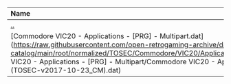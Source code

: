 |Name|Size|
|:---|---:|
|[..](../index.html)|DIR|
|[Commodore VIC20 - Applications - [PRG] - Multipart.dat](https://raw.githubusercontent.com/open-retrogaming-archive/dat-catalog/main/root/normalized/TOSEC/Commodore/VIC20/Applications/[PRG]/Multipart/Commodore VIC20 - Applications - [PRG] - Multipart/Commodore VIC20 - Applications - [PRG] - Multipart (TOSEC-v2017-10-23_CM).dat)|16178|
